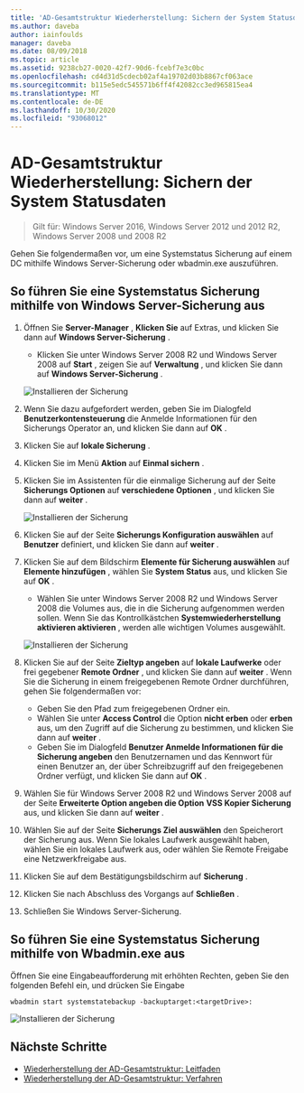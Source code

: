 ```yaml
---
title: 'AD-Gesamtstruktur Wiederherstellung: Sichern der System Statusdaten'
ms.author: daveba
author: iainfoulds
manager: daveba
ms.date: 08/09/2018
ms.topic: article
ms.assetid: 9238cb27-0020-42f7-90d6-fcebf7e3c0bc
ms.openlocfilehash: cd4d31d5cdecb02af4a19702d03b8867cf063ace
ms.sourcegitcommit: b115e5edc545571b6ff4f42082cc3ed965815ea4
ms.translationtype: MT
ms.contentlocale: de-DE
ms.lasthandoff: 10/30/2020
ms.locfileid: "93068012"
---
```

# <a name="ad-forest-recovery---backing-up-the-system-state-data"></a>AD-Gesamtstruktur Wiederherstellung: Sichern der System Statusdaten

>Gilt für: Windows Server 2016, Windows Server 2012 und 2012 R2, Windows Server 2008 und 2008 R2

Gehen Sie folgendermaßen vor, um eine Systemstatus Sicherung auf einem DC mithilfe Windows Server-Sicherung oder wbadmin.exe auszuführen.

## <a name="to-perform-a-system-state-backup-using-windows-server-backup"></a>So führen Sie eine Systemstatus Sicherung mithilfe von Windows Server-Sicherung aus

1. Öffnen Sie **Server-Manager** , **Klicken Sie** auf Extras, und klicken Sie dann auf **Windows Server-Sicherung** .
   - Klicken Sie unter Windows Server 2008 R2 und Windows Server 2008 auf **Start** , zeigen Sie auf **Verwaltung** , und klicken Sie dann auf **Windows Server-Sicherung** .

   ![Installieren der Sicherung](media/AD-Forest-Recovery-Backing-up-a-Full-Server/fullbackup1.png)

2. Wenn Sie dazu aufgefordert werden, geben Sie im Dialogfeld **Benutzerkontensteuerung** die Anmelde Informationen für den Sicherungs Operator an, und klicken Sie dann auf **OK** .
3. Klicken Sie auf **lokale Sicherung** .
4. Klicken Sie im Menü **Aktion** auf **Einmal sichern** .
5. Klicken Sie im Assistenten für die einmalige Sicherung auf der Seite **Sicherungs Optionen** auf **verschiedene Optionen** , und klicken Sie dann auf **weiter** .

   ![Installieren der Sicherung](media/AD-Forest-Recovery-Backing-up-a-Full-Server/fullbackup3.png)

6. Klicken Sie auf der Seite **Sicherungs Konfiguration auswählen** auf **Benutzer** definiert, und klicken Sie dann auf **weiter** .
7. Klicken Sie auf dem Bildschirm **Elemente für Sicherung auswählen** auf **Elemente hinzufügen** , wählen Sie **System Status** aus, und klicken Sie auf **OK** .
   - Wählen Sie unter Windows Server 2008 R2 und Windows Server 2008 die Volumes aus, die in die Sicherung aufgenommen werden sollen. Wenn Sie das Kontrollkästchen **Systemwiederherstellung aktivieren aktivieren** , werden alle wichtigen Volumes ausgewählt.

   ![Installieren der Sicherung](media/AD-Forest-Recovery-Backing-up-System-State/systemstatebackup.png)

8. Klicken Sie auf der Seite **Zieltyp angeben** auf **lokale Laufwerke** oder frei gegebener **Remote Ordner** , und klicken Sie dann auf **weiter** .  Wenn Sie die Sicherung in einem freigegebenen Remote Ordner durchführen, gehen Sie folgendermaßen vor:
   - Geben Sie den Pfad zum freigegebenen Ordner ein.
   - Wählen Sie unter **Access Control** die Option **nicht erben** oder **erben** aus, um den Zugriff auf die Sicherung zu bestimmen, und klicken Sie dann auf **weiter** .
   - Geben Sie im Dialogfeld **Benutzer Anmelde Informationen für die Sicherung angeben** den Benutzernamen und das Kennwort für einen Benutzer an, der über Schreibzugriff auf den freigegebenen Ordner verfügt, und klicken Sie dann auf **OK** .

9. Wählen Sie für Windows Server 2008 R2 und Windows Server 2008 auf der Seite **Erweiterte Option angeben die Option** **VSS Kopier Sicherung** aus, und klicken Sie dann auf **weiter** .
10. Wählen Sie auf der Seite **Sicherungs Ziel auswählen** den Speicherort der Sicherung aus.  Wenn Sie lokales Laufwerk ausgewählt haben, wählen Sie ein lokales Laufwerk aus, oder wählen Sie Remote Freigabe eine Netzwerkfreigabe aus.
11. Klicken Sie auf dem Bestätigungsbildschirm auf **Sicherung** .
12. Klicken Sie nach Abschluss des Vorgangs auf **Schließen** .
13. Schließen Sie Windows Server-Sicherung.

## <a name="to-perform-a-system-state-backup-using-wbadminexe"></a>So führen Sie eine Systemstatus Sicherung mithilfe von Wbadmin.exe aus

Öffnen Sie eine Eingabeaufforderung mit erhöhten Rechten, geben Sie den folgenden Befehl ein, und drücken Sie Eingabe

   ```
   wbadmin start systemstatebackup -backuptarget:<targetDrive>:
   ```

   ![Installieren der Sicherung](media/AD-Forest-Recovery-Backing-up-System-State/systemstatebackup2.png)

## <a name="next-steps"></a>Nächste Schritte

- [Wiederherstellung der AD-Gesamtstruktur: Leitfaden](AD-Forest-Recovery-Guide.md)
- [Wiederherstellung der AD-Gesamtstruktur: Verfahren](AD-Forest-Recovery-Procedures.md)
